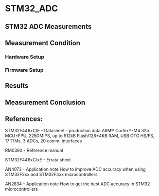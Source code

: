 # STM32_ADC

## STM32 ADC Measurements

## Measurement Condition

### Hardware Setup
### Firmware Setup

## Results

## Measurement Conclusion




## References:
STM32F446xC/E - Datasheet - production data
    ARM® Cortex®-M4 32b MCU+FPU, 225DMIPS, up to 512kB Flash/128+4KB RAM,
    USB OTG HS/FS, 17 TIMs, 3 ADCs, 20 comm. interfaces
    

RM0390 - Reference manual

STM32F446xC/xE - Errata sheet

AN4073 - Application note
    How to improve ADC accuracy when using STM32F2xx and
    STM32F4xx microcontrollers

AN2834 - Application note
    How to get the best ADC accuracy
    in STM32 microcontrollers
